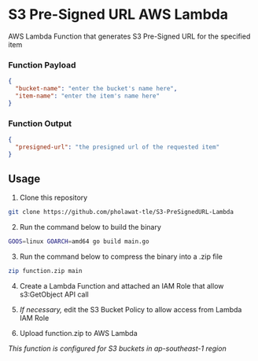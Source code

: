# S3 Pre-Signed URL AWS Lambda

AWS Lambda Function that generates S3 Pre-Signed URL for the specified item

### Function Payload

```json
{
  "bucket-name": "enter the bucket's name here",
  "item-name": "enter the item's name here"
}
```

### Function Output

```json
{
  "presigned-url": "the presigned url of the requested item"
}
```

## Usage

1. Clone this repository

```sh
git clone https://github.com/pholawat-tle/S3-PreSignedURL-Lambda
```

2. Run the command below to build the binary

```sh
GOOS=linux GOARCH=amd64 go build main.go
```

3. Run the command below to compress the binary into a .zip file

```sh
zip function.zip main
```

4. Create a Lambda Function and attached an IAM Role that allow s3:GetObject API call

5. _If necessary,_ edit the S3 Bucket Policy to allow access from Lambda IAM Role

6. Upload function.zip to AWS Lambda

_This function is configured for S3 buckets in ap-southeast-1 region_

